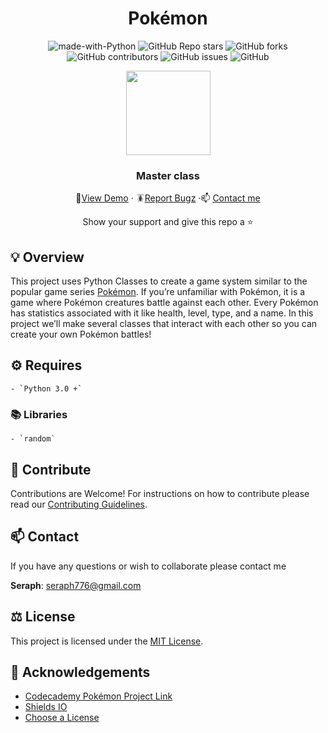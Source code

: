 <div id="header" align="center">

# Pokémon


![made-with-Python](https://img.shields.io/badge/Python-536878?&logo=python&logoColor=white&labelColor=black&label=Built%20with&style=for-the-badge)
![GitHub Repo stars](https://img.shields.io/github/stars/seraph776/PokemonMaster?style=for-the-badge)
![GitHub forks](https://img.shields.io/github/forks/seraph776/PokemonMaster?style=for-the-badge)
![GitHub contributors](https://img.shields.io/github/contributors/seraph776/PokemonMaster?color=blue&style=for-the-badge)
![GitHub issues](https://img.shields.io/github/issues-raw/seraph776/PokemonMaster?color=yellow&style=for-the-badge)
![GitHub](https://img.shields.io/github/license/seraph776/PokemonMaster?style=for-the-badge)
  
 
<img src="https://user-images.githubusercontent.com/72005563/178622706-5510c614-698f-4f65-87ea-02938368403a.png" width=135>

  
### Master class 
  
🔎[View Demo](https://github.com/seraph776/PokemonMaster/blob/main/#header) · 🪳[Report Bugz](https://github.com/seraph776/PokemonMaster/issues) ·📫 [Contact me](mailto:seraph776@gmail.com)  
 
Show your support and give this repo a ⭐ 

  
</div>






## 💡 Overview

This project uses Python Classes to create a game system similar to the popular game series [Pokémon](https://en.wikipedia.org/wiki/Pok%C3%A9mon). 
If you’re unfamiliar with Pokémon, it is a game where Pokémon creatures battle against each other. 
Every Pokémon has statistics associated with it like health, level, type, and a name. 
In this project we’ll make several classes that interact with each other so you can create your own Pokémon battles!

## ⚙️ Requires

    - `Python 3.0 +`

### 📚 Libraries

    - `random`

## 🤝 Contribute

Contributions are Welcome! For instructions on how to contribute please read our [Contributing Guidelines](https://github.com/seraph776/PokemonMaster/blob/main/CONTRIBUTING.md).

## 📫 Contact

If you have any questions or wish to collaborate please contact me

**Seraph**: [seraph776@gmail.com](mailto:seraph776@gmail.com)

## ⚖️ License

This project is licensed under the [MIT License](https://raw.githubusercontent.com/seraph776/PokemonMaster/main/LICENSE).

## 📢 Acknowledgements

- [Codecademy Pokémon Project Link](https://www.codecademy.com/projects/practice/become-a-pokemon-master)
- [Shields IO](https://shields.io/)
- [Choose a License](https://choosealicense.com/licenses/mit/)